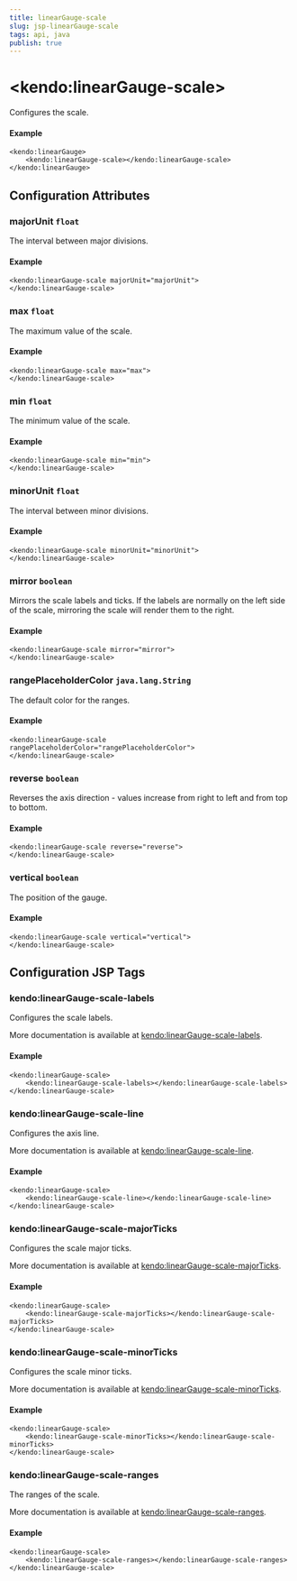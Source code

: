```yaml
---
title: linearGauge-scale
slug: jsp-linearGauge-scale
tags: api, java
publish: true
---
```


# \<kendo:linearGauge-scale\>

Configures the scale.

#### Example
    <kendo:linearGauge>
        <kendo:linearGauge-scale></kendo:linearGauge-scale>
    </kendo:linearGauge>

## Configuration Attributes

### majorUnit `float`

The interval between major divisions.

#### Example
    <kendo:linearGauge-scale majorUnit="majorUnit">
    </kendo:linearGauge-scale>

### max `float`

The maximum value of the scale.

#### Example
    <kendo:linearGauge-scale max="max">
    </kendo:linearGauge-scale>

### min `float`

The minimum value of the scale.

#### Example
    <kendo:linearGauge-scale min="min">
    </kendo:linearGauge-scale>

### minorUnit `float`

The interval between minor divisions.

#### Example
    <kendo:linearGauge-scale minorUnit="minorUnit">
    </kendo:linearGauge-scale>

### mirror `boolean`

Mirrors the scale labels and ticks.
If the labels are normally on the left side of the scale, mirroring the scale will render them to the right.

#### Example
    <kendo:linearGauge-scale mirror="mirror">
    </kendo:linearGauge-scale>

### rangePlaceholderColor `java.lang.String`

The default color for the ranges.

#### Example
    <kendo:linearGauge-scale rangePlaceholderColor="rangePlaceholderColor">
    </kendo:linearGauge-scale>

### reverse `boolean`

Reverses the axis direction - values increase from right to left and from top to bottom.

#### Example
    <kendo:linearGauge-scale reverse="reverse">
    </kendo:linearGauge-scale>

### vertical `boolean`

The position of the gauge.

#### Example
    <kendo:linearGauge-scale vertical="vertical">
    </kendo:linearGauge-scale>


##  Configuration JSP Tags

### kendo:linearGauge-scale-labels

Configures the scale labels.

More documentation is available at [kendo:linearGauge-scale-labels](lineargauge/scale-labels).

#### Example

    <kendo:linearGauge-scale>
        <kendo:linearGauge-scale-labels></kendo:linearGauge-scale-labels>
    </kendo:linearGauge-scale>

### kendo:linearGauge-scale-line

Configures the axis line.

More documentation is available at [kendo:linearGauge-scale-line](lineargauge/scale-line).

#### Example

    <kendo:linearGauge-scale>
        <kendo:linearGauge-scale-line></kendo:linearGauge-scale-line>
    </kendo:linearGauge-scale>

### kendo:linearGauge-scale-majorTicks

Configures the scale major ticks.

More documentation is available at [kendo:linearGauge-scale-majorTicks](lineargauge/scale-majorticks).

#### Example

    <kendo:linearGauge-scale>
        <kendo:linearGauge-scale-majorTicks></kendo:linearGauge-scale-majorTicks>
    </kendo:linearGauge-scale>

### kendo:linearGauge-scale-minorTicks

Configures the scale minor ticks.

More documentation is available at [kendo:linearGauge-scale-minorTicks](lineargauge/scale-minorticks).

#### Example

    <kendo:linearGauge-scale>
        <kendo:linearGauge-scale-minorTicks></kendo:linearGauge-scale-minorTicks>
    </kendo:linearGauge-scale>

### kendo:linearGauge-scale-ranges

The ranges of the scale.

More documentation is available at [kendo:linearGauge-scale-ranges](lineargauge/scale-ranges).

#### Example

    <kendo:linearGauge-scale>
        <kendo:linearGauge-scale-ranges></kendo:linearGauge-scale-ranges>
    </kendo:linearGauge-scale>

 
